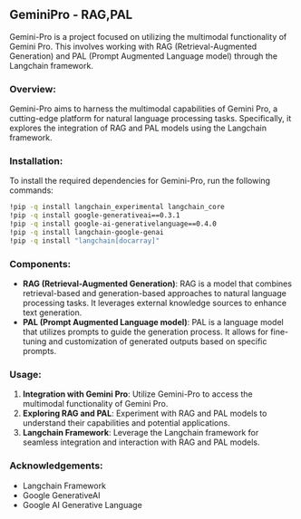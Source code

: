 ## GeminiPro - RAG,PAL

Gemini-Pro is a project focused on utilizing the multimodal functionality of Gemini Pro. This involves working with RAG (Retrieval-Augmented Generation) and PAL (Prompt Augmented Language model) through the Langchain framework.

### Overview:
Gemini-Pro aims to harness the multimodal capabilities of Gemini Pro, a cutting-edge platform for natural language processing tasks. Specifically, it explores the integration of RAG and PAL models using the Langchain framework.

### Installation:
To install the required dependencies for Gemini-Pro, run the following commands:

```bash
!pip -q install langchain_experimental langchain_core
!pip -q install google-generativeai==0.3.1
!pip -q install google-ai-generativelanguage==0.4.0
!pip -q install langchain-google-genai
!pip -q install "langchain[docarray]"
```

### Components:
- **RAG (Retrieval-Augmented Generation)**: RAG is a model that combines retrieval-based and generation-based approaches to natural language processing tasks. It leverages external knowledge sources to enhance text generation.
- **PAL (Prompt Augmented Language model)**: PAL is a language model that utilizes prompts to guide the generation process. It allows for fine-tuning and customization of generated outputs based on specific prompts.

### Usage:
1. **Integration with Gemini Pro**: Utilize Gemini-Pro to access the multimodal functionality of Gemini Pro.
2. **Exploring RAG and PAL**: Experiment with RAG and PAL models to understand their capabilities and potential applications.
3. **Langchain Framework**: Leverage the Langchain framework for seamless integration and interaction with RAG and PAL models.

### Acknowledgements:
- Langchain Framework
- Google GenerativeAI
- Google AI Generative Language

